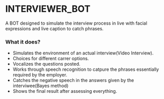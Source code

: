 # INTERVIEWER_BOT
A BOT designed to simulate the interview process in live with facial expressions and live caption to catch phrases.
### What it does?
- Simulates the environment of an actual interview(Video Interview).
- Choices for different carrer options.
- Vocalizes the questions posted.
- Works through speech recognition to catpure the phrases essentially required by the employer.
- Catches the negative speech in the answers given by the interviwee(Bayes method)
- Shows the final result after assessing everything.
